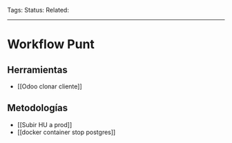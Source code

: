Tags: 
Status: 
Related: 

___

# Workflow Punt

## Herramientas

- [[Odoo clonar cliente]]

## Metodologías

- [[Subir HU a prod]]
- [[docker container stop postgres]]

